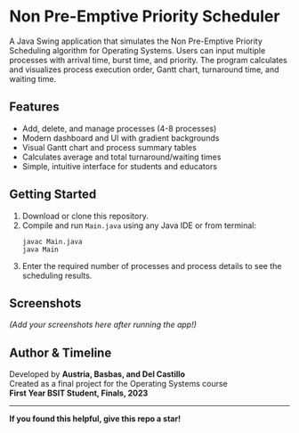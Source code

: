 # Non Pre-Emptive Priority Scheduler

A Java Swing application that simulates the Non Pre-Emptive Priority Scheduling algorithm for Operating Systems. Users can input multiple processes with arrival time, burst time, and priority. The program calculates and visualizes process execution order, Gantt chart, turnaround time, and waiting time.

## Features
- Add, delete, and manage processes (4-8 processes)
- Modern dashboard and UI with gradient backgrounds
- Visual Gantt chart and process summary tables
- Calculates average and total turnaround/waiting times
- Simple, intuitive interface for students and educators

## Getting Started

1. Download or clone this repository.
2. Compile and run `Main.java` using any Java IDE or from terminal:
    ```
    javac Main.java
    java Main
    ```
3. Enter the required number of processes and process details to see the scheduling results.

## Screenshots

*(Add your screenshots here after running the app!)*

## Author & Timeline

Developed by **Austria, Basbas, and Del Castillo**  
Created as a final project for the Operating Systems course  
**First Year BSIT Student, Finals, 2023**

---

**If you found this helpful, give this repo a star!**
